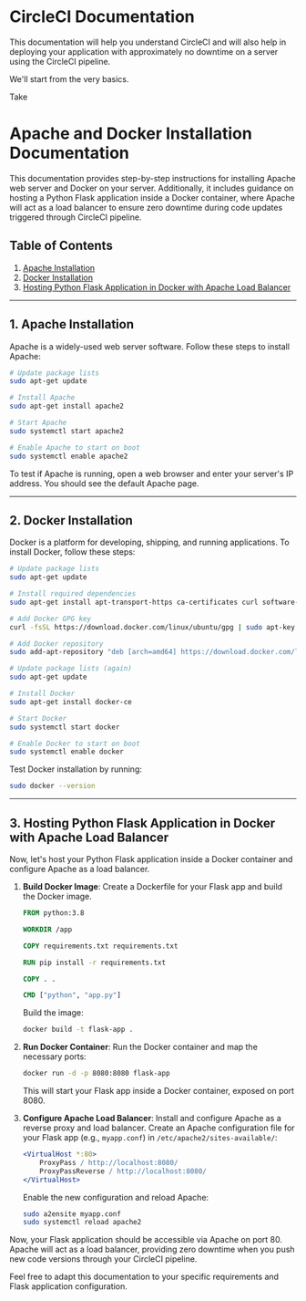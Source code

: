 
# CircleCI Documentation

This documentation will help you understand CircleCI and will also help in deploying your application with approximately no downtime on a server using the CircleCI pipeline.

We'll start from the very basics.

Take

# Apache and Docker Installation Documentation

This documentation provides step-by-step instructions for installing Apache web server and Docker on your server. Additionally, it includes guidance on hosting a Python Flask application inside a Docker container, where Apache will act as a load balancer to ensure zero downtime during code updates triggered through CircleCI pipeline.

## Table of Contents
1. [Apache Installation](#apache-installation)
2. [Docker Installation](#docker-installation)
3. [Hosting Python Flask Application in Docker with Apache Load Balancer](#hosting-python-flask-application-in-docker-with-apache-load-balancer)

---

## 1. Apache Installation <a name="apache-installation"></a>

Apache is a widely-used web server software. Follow these steps to install Apache:

```bash
# Update package lists
sudo apt-get update

# Install Apache
sudo apt-get install apache2

# Start Apache
sudo systemctl start apache2

# Enable Apache to start on boot
sudo systemctl enable apache2
```

To test if Apache is running, open a web browser and enter your server's IP address. You should see the default Apache page.

---

## 2. Docker Installation <a name="docker-installation"></a>

Docker is a platform for developing, shipping, and running applications. To install Docker, follow these steps:

```bash
# Update package lists
sudo apt-get update

# Install required dependencies
sudo apt-get install apt-transport-https ca-certificates curl software-properties-common

# Add Docker GPG key
curl -fsSL https://download.docker.com/linux/ubuntu/gpg | sudo apt-key add -

# Add Docker repository
sudo add-apt-repository "deb [arch=amd64] https://download.docker.com/linux/ubuntu $(lsb_release -cs) stable"

# Update package lists (again)
sudo apt-get update

# Install Docker
sudo apt-get install docker-ce

# Start Docker
sudo systemctl start docker

# Enable Docker to start on boot
sudo systemctl enable docker
```

Test Docker installation by running:

```bash
sudo docker --version
```

---

## 3. Hosting Python Flask Application in Docker with Apache Load Balancer <a name="hosting-python-flask-application-in-docker-with-apache-load-balancer"></a>

Now, let's host your Python Flask application inside a Docker container and configure Apache as a load balancer.

1. **Build Docker Image**: Create a Dockerfile for your Flask app and build the Docker image.

   ```Dockerfile
   FROM python:3.8

   WORKDIR /app

   COPY requirements.txt requirements.txt

   RUN pip install -r requirements.txt

   COPY . .

   CMD ["python", "app.py"]
   ```

   Build the image:

   ```bash
   docker build -t flask-app .
   ```

2. **Run Docker Container**: Run the Docker container and map the necessary ports:

   ```bash
   docker run -d -p 8080:8080 flask-app
   ```

   This will start your Flask app inside a Docker container, exposed on port 8080.

3. **Configure Apache Load Balancer**: Install and configure Apache as a reverse proxy and load balancer. Create an Apache configuration file for your Flask app (e.g., `myapp.conf`) in `/etc/apache2/sites-available/`:

   ```apache
   <VirtualHost *:80>
       ProxyPass / http://localhost:8080/
       ProxyPassReverse / http://localhost:8080/
   </VirtualHost>
   ```

   Enable the new configuration and reload Apache:

   ```bash
   sudo a2ensite myapp.conf
   sudo systemctl reload apache2
   ```

Now, your Flask application should be accessible via Apache on port 80. Apache will act as a load balancer, providing zero downtime when you push new code versions through your CircleCI pipeline.

Feel free to adapt this documentation to your specific requirements and Flask application configuration.

